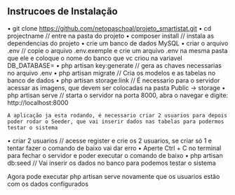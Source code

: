 ## Instrucoes de Instalação

•	 git clone https://github.com/netopaschoal/projeto_smartistat.git
•	cd projectname    // entre na pasta do projeto
•	composer install        // instala as dependencias do projeto
•	crie um banco de dados MySQL
•	criar o arquivo .env    // copie o arquivo .env.exemple e crie um arquivo .env na mesma pasta que ele e coloque o nome do banco                                 que vc criou na variavel DB_DATABASE=
•	php artisan key:generate  // gera as chaves necessarias no arquivo .env
•	php artisan migrate         // Cria os modelos e as tabelas no banco de dados
•	php artisan storage:link    // É necessario para o servidor acessar as imagens, que devem ser colocadas na pasta Public -> storage
•	php artisan serve  // starta o servidor na porta 8000, abra o navegar e digite: http://localhost:8000
    
    A aplicação ja esta rodando, é necessario criar 2 usuarios para depois poder rodar o Seeder, que vai inserir dados nas tabelas para podermos testar o sistema
•	criar 2 usuarios // acesse register e crie os 2 usuarios, se criar só 1 e tentar fazer o comando de baixo vai dar erro
•	Aperte Ctrl + C no terminal para fechar o servidor e poder executar o comando de baixo
•	php artisan db:seed // Vai inserir os dados no banco para podemos testar o sistema

Agora pode executar php artisan serve novamente que os usuarios estão com os dados configurados
